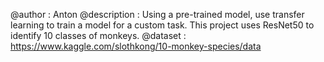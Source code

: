 @author      :  Anton
@description :  Using a pre-trained model, use transfer learning to 
                train a model for a custom task. This project uses
                ResNet50 to identify 10 classes of monkeys. 
@dataset     :  https://www.kaggle.com/slothkong/10-monkey-species/data
